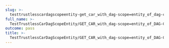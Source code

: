 ```yaml
---
slug: >-
  testtrustlesscardagscopeentity-get_car_with_dag-scope=entity_of_dag-cbor_with_links_(format=car)-header_etag
full_name: >-
  TestTrustlessCarDagScopeEntity/GET_CAR_with_dag-scope=entity_of_DAG-CBOR_with_Links_(format=car)/Header_Etag
outcome: pass
title: >-
  TestTrustlessCarDagScopeEntity/GET_CAR_with_dag-scope=entity_of_DAG-CBOR_with_Links_(format=car)/Header_Etag
---
```


